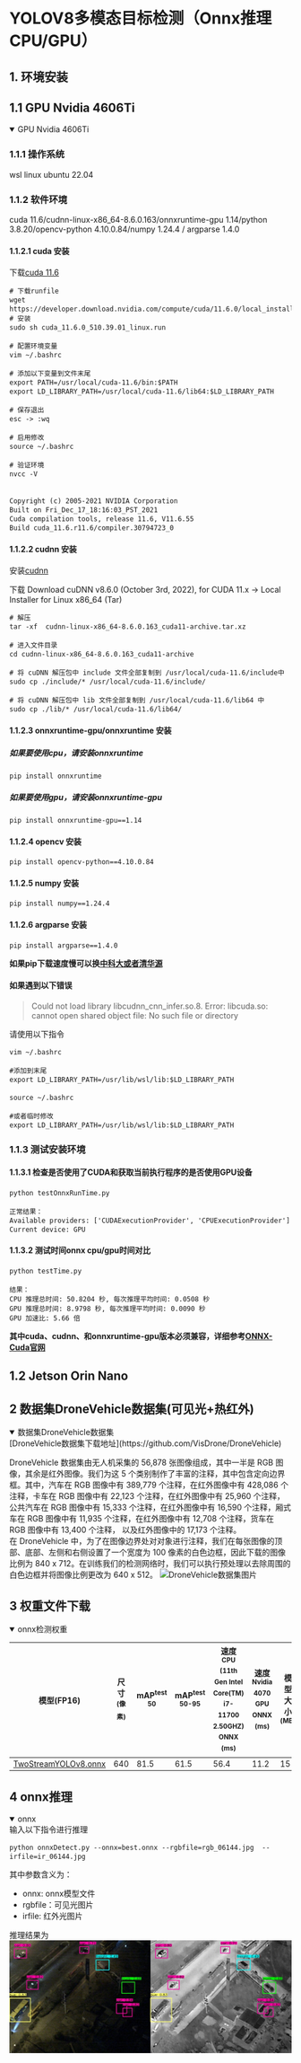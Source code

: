 # YOLOV8多模态目标检测（Onnx推理 CPU/GPU）
## 1. 环境安装
## 1.1 GPU Nvidia 4606Ti 
<details open><summary>GPU Nvidia 4606Ti</summary>

### 1.1.1 操作系统
wsl linux ubuntu 22.04
### 1.1.2 软件环境
cuda 11.6/cudnn-linux-x86_64-8.6.0.163/onnxruntime-gpu 1.14/python 3.8.20/opencv-python   4.10.0.84/numpy 1.24.4 / argparse 1.4.0
####  1.1.2.1 cuda 安装
下载[cuda 11.6](https://developer.nvidia.com/cuda-toolkit-archive)
```shell
# 下载runfile
wget https://developer.download.nvidia.com/compute/cuda/11.6.0/local_installers/cuda_11.6.0_510.39.01_linux.run
# 安装
sudo sh cuda_11.6.0_510.39.01_linux.run

# 配置环境变量
vim ~/.bashrc

# 添加以下变量到文件末尾
export PATH=/usr/local/cuda-11.6/bin:$PATH
export LD_LIBRARY_PATH=/usr/local/cuda-11.6/lib64:$LD_LIBRARY_PATH

# 保存退出
esc -> :wq

# 启用修改
source ~/.bashrc

# 验证环境
nvcc -V


Copyright (c) 2005-2021 NVIDIA Corporation
Built on Fri_Dec_17_18:16:03_PST_2021
Cuda compilation tools, release 11.6, V11.6.55
Build cuda_11.6.r11.6/compiler.30794723_0
```
####  1.1.2.2 cudnn 安装
安装[cudnn](https://developer.nvidia.com/rdp/cudnn-archive)

下载 Download cuDNN v8.6.0 (October 3rd, 2022), for CUDA 11.x -> Local Installer for Linux x86_64 (Tar)

```shell
# 解压
tar -xf  cudnn-linux-x86_64-8.6.0.163_cuda11-archive.tar.xz

# 进入文件目录
cd cudnn-linux-x86_64-8.6.0.163_cuda11-archive

# 将 cuDNN 解压包中 include 文件全部复制到 /usr/local/cuda-11.6/include中
sudo cp ./include/* /usr/local/cuda-11.6/include/

# 将 cuDNN 解压包中 lib 文件全部复制到 /usr/local/cuda-11.6/lib64 中
sudo cp ./lib/* /usr/local/cuda-11.6/lib64/
```
####  1.1.2.3 onnxruntime-gpu/onnxruntime 安装
#####  如果要使用cpu，请安装onnxruntime
```shell
pip install onnxruntime  
```
#####  如果要使用gpu，请安装onnxruntime-gpu
```shell
pip install onnxruntime-gpu==1.14
```
#### 1.1.2.4 opencv 安装
```shell
pip install opencv-python==4.10.0.84
```
#### 1.1.2.5 numpy 安装
```shell
pip install numpy==1.24.4
```
#### 1.1.2.6 argparse 安装
```shell
pip install argparse==1.4.0
```
**如果pip下载速度慢可以换[中科大或者清华源](https://blog.csdn.net/qq_45950599/article/details/143948112?spm=1001.2014.3001.5502)**

#### 如果遇到以下错误
>Could not load library libcudnn_cnn_infer.so.8. Error: libcuda.so: cannot open shared object file: No such file or directory

请使用以下指令
```shell
vim ~/.bashrc

#添加到末尾
export LD_LIBRARY_PATH=/usr/lib/wsl/lib:$LD_LIBRARY_PATH

source ~/.bashrc

#或者临时修改
export LD_LIBRARY_PATH=/usr/lib/wsl/lib:$LD_LIBRARY_PATH
```
### 1.1.3 测试安装环境
#### 1.1.3.1 检查是否使用了CUDA和获取当前执行程序的是否使用GPU设备
```shell
python testOnnxRunTime.py

正常结果：
Available providers: ['CUDAExecutionProvider', 'CPUExecutionProvider']
Current device: GPU
```
#### 1.1.3.2 测试时间onnx cpu/gpu时间对比
```shell
python testTime.py

结果：
CPU 推理总时间: 50.8204 秒, 每次推理平均时间: 0.0508 秒
GPU 推理总时间: 8.9798 秒, 每次推理平均时间: 0.0090 秒
GPU 加速比: 5.66 倍
```

**其中cuda、cudnn、和onnxruntime-gpu版本必须兼容，详细参考[ONNX-Cuda官网](https://onnxruntime.ai/docs/execution-providers/CUDA-ExecutionProvider.html)**

</details>

## 1.2 Jetson Orin Nano

## 2 数据集DroneVehicle数据集(可见光+热红外)
<details open><summary>数据集DroneVehicle数据集</summary>
[DroneVehicle数据集下载地址](https://github.com/VisDrone/DroneVehicle) 

DroneVehicle 数据集由无人机采集的 56,878 张图像组成，其中一半是 RGB 图像，其余是红外图像。我们为这 5 个类别制作了丰富的注释，其中包含定向边界框。其中，汽车在 RGB 图像中有 389,779 个注释，在红外图像中有 428,086 个注释，卡车在 RGB 图像中有 22,123 个注释，在红外图像中有 25,960 个注释，公共汽车在 RGB 图像中有 15,333 个注释，在红外图像中有 16,590 个注释，厢式车在 RGB 图像中有 11,935 个注释，在红外图像中有 12,708 个注释，货车在 RGB 图像中有 13,400 个注释， 以及红外图像中的 17,173 个注释。\
在 DroneVehicle 中，为了在图像边界处对对象进行注释，我们在每张图像的顶部、底部、左侧和右侧设置了一个宽度为 100 像素的白色边框，因此下载的图像比例为 840 x 712。在训练我们的检测网络时，我们可以执行预处理以去除周围的白色边框并将图像比例更改为 640 x 512。
![DroneVehicle数据集图片](./dataset_sample.png)
</details>

## 3 权重文件下载
<details open><summary>onnx检测权重</summary>

| 模型(FP16)                                                                                           | 尺寸<br><sup>(像素) | mAP<sup>test<br>50 |mAP<sup>test<br>50-95 | 速度<br><sup>CPU (11th Gen Intel Core(TM) i7-11700 2.50GHZ) ONNX<br>(ms) | 速度<br><sup>Nvidia 4070 GPU ONNX<br>(ms) | 模型大小<br><sup>(MB)  |
| -------------------------------------------------------------------------------------------- | --------------- | ------------------ | --------------------------- | -------------------------------- | -------------- | ----------------- |
| [TwoStreamYOLOv8.onnx](https://github.com/mujianyu/onnxDetect/blob/main/best.onnx) |   640 | 81.5          | 61.5                      |  56.4              | 11.2            | 15            |
</details>


## 4 onnx推理
<details open><summary>onnx</summary>
输入以下指令进行推理

```shell
python onnxDetect.py --onnx=best.onnx --rgbfile=rgb_06144.jpg  --irfile=ir_06144.jpg
```
其中参数含义为：
* onnx: onnx模型文件  
* rgbfile：可见光图片 
* irfile: 红外光图片 

推理结果为
![检测结果](./output_image.jpg)
</details>
